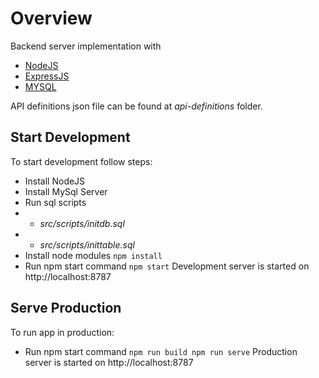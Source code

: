 # Overview
Backend server implementation with
* [NodeJS](https://nodejs.org/)
* [ExpressJS](https://expressjs.com)
* [MYSQL](https://www.mysql.com/)

API definitions json file can be found at *api-definitions* folder.

## Start Development
To start development follow steps:
* Install NodeJS
* Install MySql Server
* Run sql scripts
* * *src/scripts/initdb.sql*
* * *src/scripts/inittable.sql*
* Install node modules
`
	npm install
`
* Run npm start command
`
	npm start
`
Development server is started on http://localhost:8787

## Serve Production
To run app in production:
* Run npm start command
`
	npm run build
	npm run serve
`
Production server is started on http://localhost:8787